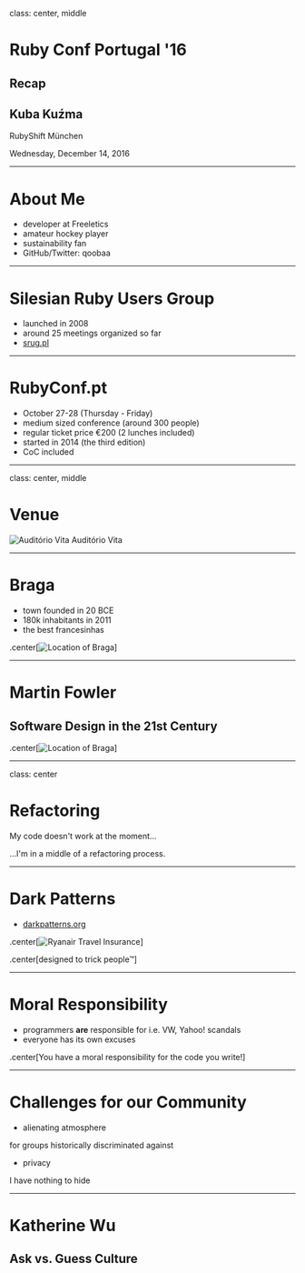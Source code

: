 class: center, middle

# Ruby Conf Portugal '16
## Recap
## Kuba Kuźma

RubyShift München

Wednesday, December 14, 2016

---

# About Me

* developer at Freeletics
* amateur hockey player
* sustainability fan
* GitHub/Twitter: qoobaa

---

# Silesian Ruby Users Group

* launched in 2008
* around 25 meetings organized so far
* [srug.pl](https://srug.pl)

---

# RubyConf.pt

* October 27-28 (Thursday - Friday)
* medium sized conference (around 300 people)
* regular ticket price €200 (2 lunches included)
* started in 2014 (the third edition)
* CoC included

---

class: center, middle

# Venue

![Auditório Vita](images/vita.png)
Auditório Vita

---

# Braga

* town founded in 20 BCE
* 180k inhabitants in 2011
* the best francesinhas

.center[![Location of Braga](images/braga.svg)]

---

# Martin Fowler
## Software Design in the 21st Century

.center[![Location of Braga](images/fowler.jpg)]

---

class: center

# Refactoring

My code doesn't work at the moment…

…I'm in a middle of a refactoring process.

---

# Dark Patterns

* [darkpatterns.org](http://darkpatterns.org/)

.center[![Ryanair Travel Insurance](images/ryanair.png)]

.center[designed to trick people™]

---

# Moral Responsibility

* programmers **are** responsible for i.e. VW, Yahoo! scandals
* everyone has its own excuses

.center[You have a moral responsibility for the code you write!]

---

# Challenges for our Community

* alienating atmosphere

for groups historically discriminated against

* privacy

I have nothing to hide

---

# Katherine Wu
## Ask vs. Guess Culture

